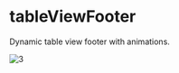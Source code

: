 # tableViewFooter
Dynamic table view footer with animations.

![3](https://user-images.githubusercontent.com/4822440/149682620-6f5a6dc0-b067-44a5-959d-e25f55fe1c34.gif)
